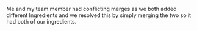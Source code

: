 Me and my team member had conflicting merges as we both added different Ingredients and we resolved this by simply merging the two so it had both of our ingredients.